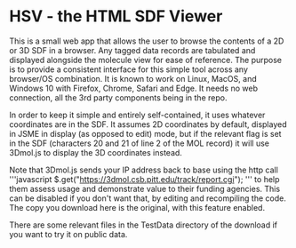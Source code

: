 # HSV - the HTML SDF Viewer

This is a small web app that allows the user to browse the contents of
a 2D or 3D SDF in a browser.  Any tagged data records are tabulated
and displayed alongside the molecule view for ease of reference. The
purpose is to provide a consistent interface for this simple tool
across any browser/OS combination.  It is known to work on Linux,
MacOS, and Windows 10 with Firefox, Chrome, Safari and Edge.  It needs
no web connection, all the 3rd party components being in the repo.

In order to keep it simple and entirely self-contained, it uses
whatever coordinates are in the SDF.  It assumes 2D coordinates by
default, displayed in JSME in display (as opposed to edit) mode, but
if the relevant flag is set in the SDF (characters 20 and 21 of line 2
of the MOL record) it will use 3Dmol.js to display the 3D coordinates
instead.

Note that 3Dmol.js sends your IP address back to base using the http
call
'''javascript
$.get("https://3dmol.csb.pitt.edu/track/report.cgi");
'''
to help them
assess usage and demonstrate value to their funding agencies.  This
can be disabled if you don't want that, by editing and recompiling the
code.  The copy you download here is the original, with this feature
enabled. 

There are some relevant files in the TestData directory of the
download if you want to try it on public data.



